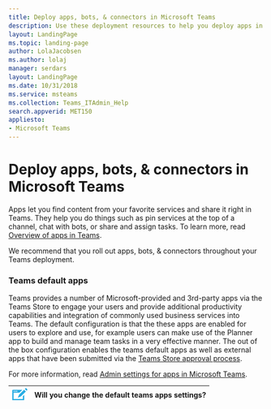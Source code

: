 ```yaml
---
title: Deploy apps, bots, & connectors in Microsoft Teams
description: Use these deployment resources to help you deploy apps in Microsoft.
layout: LandingPage
ms.topic: landing-page
author: LolaJacobsen
ms.author: lolaj
manager: serdars
layout: LandingPage
ms.date: 10/31/2018
ms.service: msteams
ms.collection: Teams_ITAdmin_Help
search.appverid: MET150
appliesto: 
- Microsoft Teams
---
```

# Deploy apps, bots, & connectors in Microsoft Teams


Apps let you find content from your favorite services and share it right in Teams. They help you do things such as pin services at the top of a channel, chat with bots, or share and assign tasks. To learn more, read [Overview of apps in Teams](https://support.office.com/article/overview-of-apps-in-teams-747492ee-7cdd-4115-a993-8c7e7f98a3d0).

We recommend that you roll out apps, bots, & connectors throughout your Teams deployment. 

<!-- Sharon, I copied this section from the deploy-chat landing page. Need to figure out what else goes here. (We may want to leave this section in the deploy-chat page, then link over to HERE for additional guidance.) Need to figure out how much is "just enable it" vs. what is "ongoing management & configuration." Based on the articles in this Apps TOC node, you may be able to come up with a first stab at the list. -->
### Teams default apps 

Teams provides a number of Microsoft-provided and 3rd-party apps via the Teams Store to engage your users and provide additional productivity capabilities and integration of commonly used business services into Teams. The default configuration is that the these apps are enabled for users to explore and use, for example users can make use of the Planner app to build and manage team tasks in a very effective manner. The out of the box configuration enables the teams default apps as well as external apps that have been submitted via the [Teams Store approval process](https://docs.microsoft.com/microsoftteams/platform/publishing/apps-publish#microsoft-teams-app-approval-process).

For more information, read [Admin settings for apps in Microsoft Teams](admin-settings.md).

| <img src="media/audio_conferencing_image7.png" /> | Will you change the default teams apps settings? |
|------------------------------------------|--------------------------------------------------|







